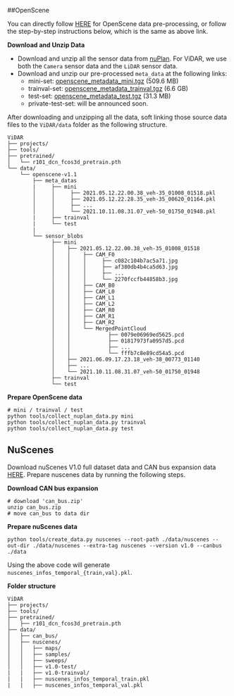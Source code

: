 ##OpenScene <a name="openscene"></a>

You can directly follow [HERE](https://github.com/OpenDriveLab/OpenScene/edit/main/docs/getting_started.md#download-data) for OpenScene data pre-processing, or
follow the step-by-step instructions below, which is the same as above link.

**Download and Unzip Data**

- Download and unzip all the sensor data from [nuPlan](https://www.nuscenes.org/nuplan). For ViDAR, we use both
the `Camera` sensor data and the `LiDAR` sensor data.
- Download and unzip our pre-processed `meta_data` at the following links:
  - mini-set: [openscene_metadata_mini.tgz](https://drive.google.com/file/d/1vGaTaXUQWEo9oZgJe_pUmKXNeCVAT8ME/view?usp=drive_link) (509.6 MB) 
  - trainval-set: [openscene_metadata_trainval.tgz](https://drive.google.com/file/d/1ce3LLQDpST-QzpV1ZVZcaMnjVkZnHXUq/view?usp=drive_link) (6.6 GB)
  - test-set: [openscene_metadata_test.tgz](https://drive.google.com/file/d/1hTQ56OqaNgljE3zD5qtte91uNE9qgSMk/view?usp=drive_link) (31.3 MB)
  - private-test-set: will be announced soon.

After downloading and unzipping all the data, soft linking those source data files to the `ViDAR/data` folder as the following structure.

```
ViDAR
├── projects/
├── tools/
├── pretrained/
│   └── r101_dcn_fcos3d_pretrain.pth
└── data/
    └── openscene-v1.1
        ├── meta_datas
        |     ├── mini
        │     │     ├── 2021.05.12.22.00.38_veh-35_01008_01518.pkl
        │     │     ├── 2021.05.12.22.28.35_veh-35_00620_01164.pkl
        │     │     ├── ...
        │     │     └── 2021.10.11.08.31.07_veh-50_01750_01948.pkl
        |     ├── trainval
        |     └── test
        |     
        └── sensor_blobs
              ├── mini
              │    ├── 2021.05.12.22.00.38_veh-35_01008_01518                                           
              │    │    ├── CAM_F0
              │    │    │     ├── c082c104b7ac5a71.jpg
              │    │    │     ├── af380db4b4ca5d63.jpg
              │    │    │     ├── ...
              │    │    │     └── 2270fccfb44858b3.jpg
              │    │    ├── CAM_B0
              │    │    ├── CAM_L0
              │    │    ├── CAM_L1
              │    │    ├── CAM_L2
              │    │    ├── CAM_R0
              │    │    ├── CAM_R1
              │    │    ├── CAM_R2
              │    │    └── MergedPointCloud
              │    │            ├── 0079e06969ed5625.pcd
              │    │            ├── 01817973fa0957d5.pcd
              │    │            ├── ...
              │    │            └── fffb7c8e89cd54a5.pcd       
              │    ├── 2021.06.09.17.23.18_veh-38_00773_01140 
              │    ├── ...                                                                            
              │    └── 2021.10.11.08.31.07_veh-50_01750_01948
              ├── trainval
              └── test
```

**Prepare OpenScene data**
```
# mini / trainval / test
python tools/collect_nuplan_data.py mini
python tools/collect_nuplan_data.py trainval
python tools/collect_nuplan_data.py test
```


## NuScenes <a name="nuscenes"></a>
Download nuScenes V1.0 full dataset data  and CAN bus expansion data [HERE](https://www.nuscenes.org/download).
Prepare nuscenes data by running the following steps.

**Download CAN bus expansion**
```
# download 'can_bus.zip'
unzip can_bus.zip 
# move can_bus to data dir
```

**Prepare nuScenes data**
```
python tools/create_data.py nuscenes --root-path ./data/nuscenes --out-dir ./data/nuscenes --extra-tag nuscenes --version v1.0 --canbus ./data
```

Using the above code will generate `nuscenes_infos_temporal_{train,val}.pkl`.

**Folder structure**
```
ViDAR
├── projects/
├── tools/
├── pretrained/
│   ├── r101_dcn_fcos3d_pretrain.pth
├── data/
│   ├── can_bus/
│   ├── nuscenes/
│   │   ├── maps/
│   │   ├── samples/
│   │   ├── sweeps/
│   │   ├── v1.0-test/
|   |   ├── v1.0-trainval/
|   |   ├── nuscenes_infos_temporal_train.pkl
|   |   ├── nuscenes_infos_temporal_val.pkl
```
